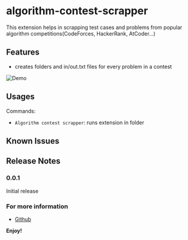 # algorithm-contest-scrapper

This extension helps in scrapping test cases and problems from popular algorithm competitions(CodeForces, HackerRank, AtCoder...)

## Features

- creates folders and in/out.txt files for every problem in a contest

![Demo](https://github.com/tjovicic/algorithm-contest-scrapper/blob/master/docs/demo.gif?raw=true)

## Usages

Commands:

* `Algorithm contest scrapper`: runs extension in folder

## Known Issues

## Release Notes

### 0.0.1

Initial release


### For more information

* [Github](https://github.com/tjovicic/algorithm-contest-scrapper)

**Enjoy!**
